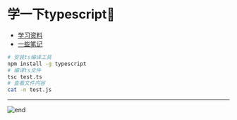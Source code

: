 
# 学一下typescript🔋
- [学习资料](https://ts.xcatliu.com/)
- [一些笔记](https://github.com/techpang666/ts_demo/blob/master/index.md)

```bash
# 安装ts编译工具
npm install -g typescript
# 编译ts文件
tsc test.ts
# 查看文件内容
cat -n test.js
```

------
![end](https://gitee.com/techpang/img_emoji_libs/raw/master/img_bed/markdown_images/end.jpg '富婆加我吧不想努力了')
